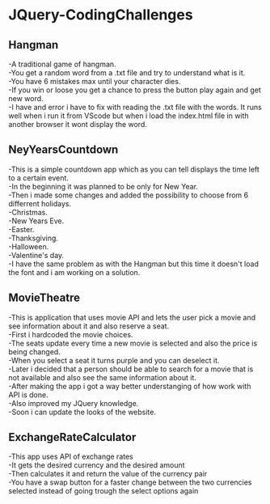 # JQuery-CodingChallenges

<h2>Hangman</h2>
 -A traditional game of hangman.<br/>
 -You get a random word from a .txt file and try to understand what is it.<br/>
 -You have 6 mistakes max until your character dies.<br/>
 -If you win or loose you get a chance to press the button play again and get new word.<br/>
 -I have and error i have to fix with reading the .txt file with the words. It runs well when i run it from VScode but when i       load the index.html file in with another browser it wont display the word.<br/>
 
 <h2>NeyYearsCountdown</h2>
 -This is a simple countdown app which as you can tell displays the time left to a certain event.<br/>
 -In the beginning it was planned to be only for New Year.<br/>
 -Then i made some changes and added the possibility to choose from 6 differrent holidays.<br/>
  -Christmas.<br/>
  -New Years Eve.<br/>
  -Easter.<br/>
  -Thanksgiving.<br/>
  -Halloween.<br/>
  -Valentine's day.<br/>
 -I have the same problem as with the Hangman but this time it doesn't load the font and i am working on a solution.<br/>
 
  <h2>MovieTheatre</h2>
   -This is application that uses movie API and lets the user pick a movie and see information about it and also reserve a seat.<br/>
   -First i hardcoded the movie choices.<br/>
   -The seats update every time a new movie is selected and also the price is being changed.<br/>
   -When you select a seat it turns purple and you can deselect it.<br/>
   -Later i decided that a person should be able to search for a movie that is not available  and also see the same information about it.<br/>
   -After making the app i got a way better understanging of how work with API is done.<br/>
   -Also improved my JQuery knowledge.<br/>
   -Soon i can update the looks of the website.<br/>
 
 
<h2>ExchangeRateCalculator</h2>
 -This app uses API of exchange rates<br/>
 -It gets the desired currency and the desired amount<br/>
 -Then calculates it and return the value of the currency pair<br/>
 -You have a swap button for a faster change between the two currencies selected instead of going trough the select options again<br/>
 
 
